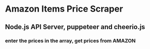 # Amazon Items Price Scraper 
## Node.js API Server, puppeteer and cheerio.js 
###  enter the prices in the array, get prices from AMAZON
